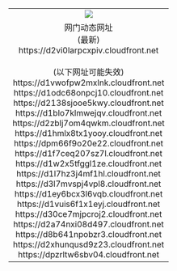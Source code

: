 ﻿<table>
  <tr></tr>
  <tr><td colspan=2 align=center><img src="https://d2vi0larpcxpiv.cloudfront.net/Up/oGate.jpg" /></td></tr>
  <tr><td colspan=2 align=center>网门动态网址<br/>(最新)
<br>https://d2vi0larpcxpiv.cloudfront.net
<br/><br/>(以下网址可能失效)
<br>https://d1vwofpw2mxlnk.cloudfront.net
<br>https://d1odc68onpcj10.cloudfront.net
<br>https://d2138sjooe5kwy.cloudfront.net
<br>https://d1blo7klmwejqv.cloudfront.net
<br>https://d2zblj7om4qwkm.cloudfront.net
<br>https://d1hmlx8tx1yooy.cloudfront.net
<br>https://dpm66f9o20e22.cloudfront.net
<br>https://d1f7ceq207sz7l.cloudfront.net
<br>https://d1w2x5tfggl1ze.cloudfront.net
<br>https://d1l7hz3j4mf1hl.cloudfront.net
<br>https://d3l7mvspj4vpl8.cloudfront.net
<br>https://d1ey6bcx3l6vqb.cloudfront.net
<br>https://d1vuis6f1x1eyj.cloudfront.net
<br>https://d30ce7mjpcroj2.cloudfront.net
<br>https://d2a74nxi08d497.cloudfront.net
<br>https://d8b641npobzr3.cloudfront.net
<br>https://d2xhunqusd9z23.cloudfront.net
<br>https://dpzrltw6sbv04.cloudfront.net
    </td>
  </tr>
</table>
